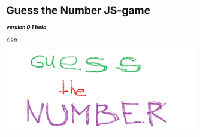 # Guess the Number JS-game

**_version 0.1 beta_**

[view](https://roboedweb.github.io/numbers.game)

![logo](https://github.com/roboedweb/numbers.game/blob/main/logo.png)
